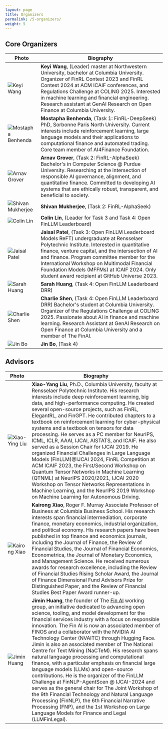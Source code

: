 ```yaml
---
layout: page
title: Organizers
permalink: /5-organizers/
weight: 5
---
```


## Core Organizers

| Photo                | Biography              |
|----------------------|-------------------|
| ![Keyi Wang](https://github.com/Open-Finance-Lab/FinRL_Contest_2025/blob/main/docs/assets/organizers/keyi.jpeg?raw=true)      | **Keyi Wang**, (Leader) master at Northwestern University, bachelor at Columbia University. Organizer of FinRL Contest 2023 and  FinRL Contest 2024 at ACM ICAIF conferences, and Regulations Challenge at COLING 2025. Interested in machine learning and financial engineering. Research assistant at GenAI Research on Open Finance at Columbia University.|
| ![Mostapha Benhenda](https://github.com/Open-Finance-Lab/FinRL_Contest_2025/blob/main/docs/assets/organizers/mostapha_benhenda.png?raw=true)      | **Mostapha Benhenda**, (Task 1: FinRL-DeepSeek) PhD, Sorbonne Paris North University. Current interests include reinforcement learning, large language models and their applications to computational finance and automated trading. Core team member of AI4Finance Foundation. |
| ![Arnav Grover](https://github.com/Open-Finance-Lab/FinRL_Contest_2025/blob/main/docs/assets/organizers/arnav_grover.png?raw=true)      | **Arnav Grover**, (Task 2: FinRL-AlphaSeek) Bachelor's in Computer Science @ Purdue University. Researching at the intersection of responsible AI governance, alignment, and quantitative finance. Committed to developing AI systems that are ethically robust, transparent, and beneficial to society.|
| ![Shivan Mukherjee](https://github.com/Open-Finance-Lab/FinRL_Contest_2025/blob/main/docs/assets/organizers/shivan_mukherjee.png?raw=true)      | **Shivan Mukherjee**, (Task 2: FinRL-AlphaSeek)|
| ![Colin Lin](https://github.com/Open-Finance-Lab/FinRL_Contest_2025/blob/main/docs/assets/organizers/colin_lin.png?raw=true)      | **Colin Lin**, (Leader for Task 3 and Task 4: Open FinLLM Leaderboard)|
| ![Jaisal Patel](https://github.com/Open-Finance-Lab/FinRL_Contest_2025/blob/main/docs/assets/organizers/jaisal_patel.png?raw=true)      | **Jaisal Patel**, (Task 3: Open FinLLM Leaderboard Models ReFT) undergraduate at Rensselaer Polytechnic Institute. Interested in quantitative finance, venture capital, and the intersection of AI and finance. Program committee member for the International Workshop on Multimodal Financial Foundation Models (MFFMs) at ICAIF 2024. Only student award recipient at GitHub Universe 2023.|
| ![Sarah Huang](https://github.com/Open-Finance-Lab/FinRL_Contest_2025/blob/main/docs/assets/organizers/sarah_huang.png?raw=true)      | **Sarah Huang**, (Task 4: Open FinLLM Leaderboard DRR)|
| ![Charlie Shen](https://github.com/Open-Finance-Lab/FinRL_Contest_2025/blob/main/docs/assets/organizers/charlie_shen.png?raw=true)      | **Charlie Shen**, (Task 4: Open FinLLM Leaderboard DRR) Bachelor's student at Columbia University. Organizer of the Regulations Challenge at COLING 2025. Passionate about AI in finance and machine learning. Research Assistant at GenAI Research on Open Finance at Columbia University and a member of The FinAI. |
| ![Jin Bo](https://github.com/Open-Finance-Lab/FinRL_Contest_2025/blob/main/docs/assets/organizers/jin_bo.png?raw=true)      | **Jin Bo**, (Task 4)|


## Advisors

| Photo                | Biography              |
|----------------------|-------------------|
| ![Xiao-Ying Liu](https://github.com/Open-Finance-Lab/FinRL_Contest_2025/blob/main/docs/assets/organizers/supervisors/liu-xy.png?raw=true) | **Xiao-Yang Liu**, Ph.D., Columbia University, faculty at Rensselaer Polytechnic Institute. His research interests include deep reinforcement learning, big data, and high-performance computing. He created several open-source projects, such as FinRL, ElegantRL, and FinGPT. He contributed chapters to a textbook on reinforcement learning for cyber-physical systems and a textbook on tensors for data processing. He serves as a PC member for NeurIPS, ICML, ICLR, AAAI, IJCAI, AISTATS, and ICAIF. He also served as a Session Chair for IJCAI 2019. He organized Financial Challenges in Large Language Models (FinLLM)@IJCAI 2024, FinRL Competition at ACM ICAIF 2023, the First/Second Workshop on Quantum Tensor Networks in Machine Learning (QTNML) at NeurIPS 2020/2021, IJCAI 2020 Workshop on Tensor Networks Representations in Machine Learning, and the NeurIPS 2019 Workshop on Machine Learning for Autonomous Driving.|
| ![Kairong Xiao](https://github.com/Open-Finance-Lab/FinRL_Contest_2025/blob/main/docs/assets/organizers/supervisors/kairong_xiao.jpg?raw=true) | **Kairong Xiao**, Roger F. Murray Associate Professor of Business at Columbia Business School. His research interests span financial intermediation, corporate finance, monetary economics, industrial organization, and political economy. His research papers have been published in top finance and economics journals, including the Journal of Finance, the Review of Financial Studies, the  Journal of Financial Economics, Econometrica, the Journal of Monetary Economics, and Management Science. He received numerous awards for research excellence, including the Review of Financial Studies Rising Scholar Award, the Journal of Finance Dimensional Fund Advisors Prize for Distinguished Paper, and the Review of Financial Studies Best Paper Award runner-up.|
| ![Jimin Huang](https://github.com/Open-Finance-Lab/FinRL_Contest_2025/blob/main/docs/assets/organizers/supervisors/jimin_huang.jpeg?raw=true) | **Jimin Huang**, the founder of The [Fin AI](https://thefin.ai/) working group, an initiative dedicated to advancing open science, tooling, and model development for the financial services industry with a focus on responsible innovation. The Fin AI is now an associated member of FINOS and a collaborator with the NVIDIA AI Technology Center (NVAITC) through Hugging Face. Jimin is also an associated member of The National Centre for Text Mining (NaCTeM). His research spans natural language processing and computational finance, with a particular emphasis on financial large language models (LLMs) and open-source contributions. He is the organizer of the FinLLM Challenge at FinNLP-AgentScen @ IJCAI-2024 and serves as the general chair for The Joint Workshop of the 9th Financial Technology and Natural Language Processing (FinNLP), the 6th Financial Narrative Processing (FNP), and the 1st Workshop on Large Language Models for Finance and Legal (LLMFinLegal).|






